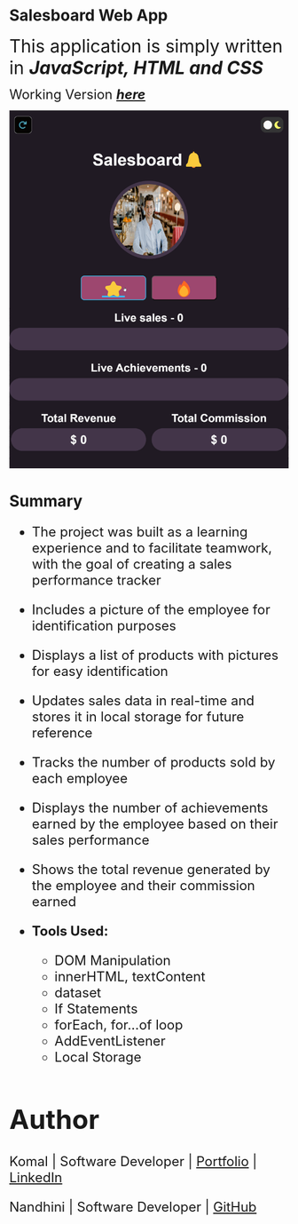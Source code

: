# **Salesboard Web App**

<font size = 6> This application is simply written in **_JavaScript, HTML and CSS_**</font>

<font size=5> Working Version **_[here](https://salesboardwebapp03.netlify.app/)_**</font>

<img src = "images\Demo_salesboard-web-app.gif">

# **Summary**

<font size=5>

- The project was built as a learning experience and to facilitate teamwork, with the goal of creating a sales performance tracker
- Includes a picture of the employee for identification purposes
- Displays a list of products with pictures for easy identification
- Updates sales data in real-time and stores it in local storage for future reference
- Tracks the number of products sold by each employee
- Displays the number of achievements earned by the employee based on their sales performance
- Shows the total revenue generated by the employee and their commission earned

- **Tools Used:**
  - DOM Manipulation
  - innerHTML, textContent
  - dataset
  - If Statements
  - forEach, for...of loop
  - AddEventListener
  - Local Storage

# Author

Komal | Software Developer | [Portfolio](https://kaurkomal.com/) | [LinkedIn](https://www.linkedin.com/in/hssa03/)

Nandhini | Software Developer | [GitHub](https://github.com/Nandhini0123)
